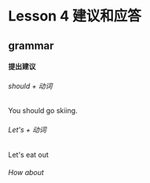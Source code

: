 # Lesson 4 建议和应答

## grammar

#### 提出建议

###### should + 动词

You should go skiing.

###### Let's + 动词

Let's eat out

###### How  about 